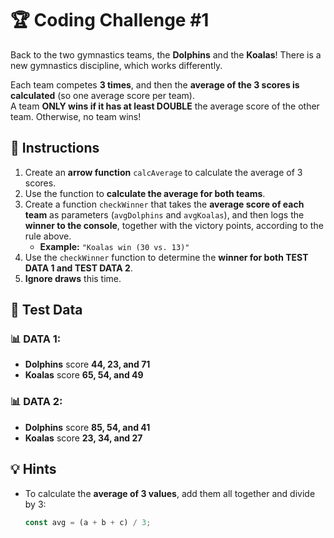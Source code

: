 # 🏆 Coding Challenge #1

Back to the two gymnastics teams, the **Dolphins** and the **Koalas**! There is a new gymnastics discipline, which works differently.

Each team competes **3 times**, and then the **average of the 3 scores is calculated** (so one average score per team).  
A team **ONLY wins if it has at least DOUBLE** the average score of the other team. Otherwise, no team wins!

## 📌 Instructions
1. Create an **arrow function** `calcAverage` to calculate the average of 3 scores.
2. Use the function to **calculate the average for both teams**.
3. Create a function `checkWinner` that takes the **average score of each team** as parameters (`avgDolphins` and `avgKoalas`), and then logs the **winner to the console**, together with the victory points, according to the rule above.  
   - **Example:** `"Koalas win (30 vs. 13)"`
4. Use the `checkWinner` function to determine the **winner for both TEST DATA 1 and TEST DATA 2**.
5. **Ignore draws** this time.

## 🏁 Test Data
### 📊 DATA 1:
- **Dolphins** score **44, 23, and 71**  
- **Koalas** score **65, 54, and 49**

### 📊 DATA 2:
- **Dolphins** score **85, 54, and 41**  
- **Koalas** score **23, 34, and 27**

## 💡 Hints
- To calculate the **average of 3 values**, add them all together and divide by 3:
  ```js
  const avg = (a + b + c) / 3;
